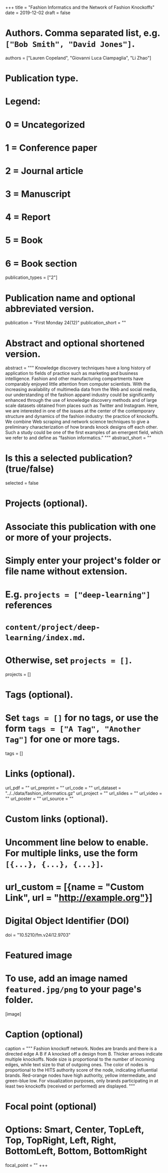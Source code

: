 +++
title = "Fashion Informatics and the Network of Fashion Knockoffs"
date = 2019-12-02
draft = false

# Authors. Comma separated list, e.g. `["Bob Smith", "David Jones"]`.
authors = ["Lauren Copeland", "Giovanni Luca Ciampaglia", "Li Zhao"]

# Publication type.
# Legend:
# 0 = Uncategorized
# 1 = Conference paper
# 2 = Journal article
# 3 = Manuscript
# 4 = Report
# 5 = Book
# 6 = Book section
publication_types = ["2"]

# Publication name and optional abbreviated version.
publication = "First Monday 24(12)"
publication_short = ""

# Abstract and optional shortened version.
abstract = """ Knowledge discovery techniques have a long history of application to fields of practice such as marketing and business intelligence. Fashion and other manufacturing compartments have comparably enjoyed little attention from computer scientists. With the increasing availability of multimedia data from the Web and social media, our understanding of the fashion apparel industry could be significantly enhanced through the use of knowledge discovery methods and of large scale datasets obtained from places such as Twitter and Instagram. Here, we are interested in one of the issues at the center of the contemporary structure and dynamics of the fashion industry: the practice of knockoffs. We combine Web scraping and network science techniques to give a preliminary characterization of how brands knock designs off each other. Such a study could be one of the first examples of an emergent field, which we refer to and define as “fashion informatics.” """
abstract_short = ""

# Is this a selected publication? (true/false)
selected = false

# Projects (optional).
#   Associate this publication with one or more of your projects.
#   Simply enter your project's folder or file name without extension.
#   E.g. `projects = ["deep-learning"]` references 
#   `content/project/deep-learning/index.md`.
#   Otherwise, set `projects = []`.
projects = []

# Tags (optional).
#   Set `tags = []` for no tags, or use the form `tags = ["A Tag", "Another Tag"]` for one or more tags.
tags = []

# Links (optional).
url_pdf = ""
url_preprint = ""
url_code = ""
url_dataset = "../../data/fashion_informatics.gz"
url_project = ""
url_slides = ""
url_video = ""
url_poster = ""
url_source = ""

# Custom links (optional).
#   Uncomment line below to enable. For multiple links, use the form `[{...}, {...}, {...}]`.
# url_custom = [{name = "Custom Link", url = "http://example.org"}]

# Digital Object Identifier (DOI)
doi = "10.5210/fm.v24i12.9703"

# Featured image
# To use, add an image named `featured.jpg/png` to your page's folder. 
[image]
  # Caption (optional)
  caption = """ Fashion knockoff network. Nodes are brands and there is a
  directed edge A B if A knocked off a design from B. Thicker arrows indicate
  multiple knockoffs. Node size is proportional to the number of incoming
  edges, while text size to that of outgoing ones. The color of nodes is
  proportional to the HITS authority score of the node, indicating influential
  brands. Red-orange nodes have high authority, yellow intermediate, and
  green-blue low. For visualization purposes, only brands participating in at
  least two knockoffs (received or performed) are displayed. """

  # Focal point (optional)
  # Options: Smart, Center, TopLeft, Top, TopRight, Left, Right, BottomLeft, Bottom, BottomRight
  focal_point = ""
+++
